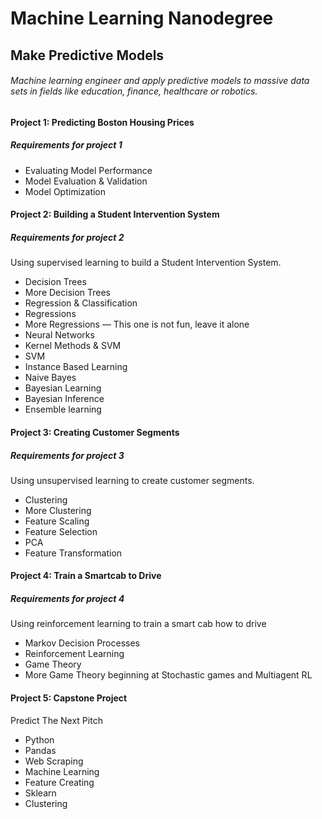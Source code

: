# Machine Learning Nanodegree

## Make Predictive Models

###### Machine learning engineer and apply predictive models to massive data sets in fields like education, finance, healthcare or robotics.

#### Project 1: Predicting Boston Housing Prices

##### Requirements for project 1

- Evaluating Model Performance
- Model Evaluation & Validation
- Model Optimization

#### Project 2: Building a Student Intervention System

##### Requirements for project 2

Using supervised learning to build a Student Intervention System.

- Decision Trees
- More Decision Trees
- Regression & Classification
- Regressions
- More Regressions — This one is not fun, leave it alone
- Neural Networks
- Kernel Methods & SVM
- SVM
- Instance Based Learning
- Naive Bayes
- Bayesian Learning
- Bayesian Inference
- Ensemble learning

#### Project 3: Creating Customer Segments

##### Requirements for project 3

Using unsupervised learning to create customer segments.

- Clustering
- More Clustering
- Feature Scaling
- Feature Selection
- PCA
- Feature Transformation

#### Project 4: Train a Smartcab to Drive

##### Requirements for project 4

Using reinforcement learning to train a smart cab how to drive

- Markov Decision Processes
- Reinforcement Learning
- Game Theory
- More Game Theory beginning at Stochastic games and Multiagent RL

#### Project 5: Capstone Project

Predict The Next Pitch

- Python
- Pandas
- Web Scraping
- Machine Learning
- Feature Creating
- Sklearn
- Clustering
